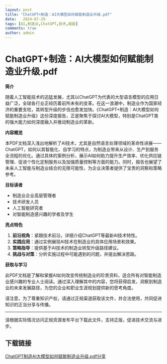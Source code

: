 ```yaml
---
layout: post
title: "ChatGPT+制造：AI大模型如何赋能制造业升级.pdf"
date:   2024-07-29
tags: [AI,制造业,ChatGPT,技术,赋能]
comments: true
author: admin
---
```

# ChatGPT+制造：AI大模型如何赋能制造业升级.pdf

**简介**

随着人工智能技术的迅猛发展，尤其以ChatGPT为代表的大型语言模型的应用日益广泛，全球各行业正经历着前所未有的变革。在这一浪潮中，制造业作为国家经济的重要支柱，其转型升级的步伐也愈发加快。《ChatGPT+制造：AI大模型如何赋能制造业升级》这份深度报告，正是聚焦于探讨AI大模型，特别是ChatGPT类的强大能力如何深度融入并推动制造业的革新。

**内容概览**

本PDF文档深入浅出地解析了AI技术，尤其是自然语言处理领域的革命性进展——ChatGPT，如何以其智能化、自学习的特点，为制造业带来从设计、生产到服务全流程的优化。通过具体的案例分析，展示AI如何助力提升生产效率、优化供应链管理、促进个性化定制服务以及加强质量控制等方面的能力。同时，报告也展望了未来人工智能与制造业结合的无限可能性，为企业决策者提供了宝贵的洞察和策略参考。

**目标读者**

- 制造业企业高层管理者
- 技术研发人员
- 人工智能研究者
- 对智能制造感兴趣的学者及学生

**亮点特色**

1. **前沿视角**：紧跟技术前沿，详细介绍ChatGPT等最新AI技术特性。
2. **实践应用**：通过实例展现AI技术在制造业的具体应用场景和效果。
3. **策略指导**：提供基于AI技术的制造业转型升级路径建议。
4. **挑战与对策**：分析实施过程中可能遇到的问题，并提出解决思路。

**获取与学习**

此PDF文档是了解和掌握AI如何改变传统制造业的珍贵资料，适合所有对智能制造业感兴趣的专业人士阅读。通过深入理解其中的内容，您将获得启发，洞察到制造业的未来发展路径，为您的企业和职业生涯规划提供新的思考角度。

请注意，为了尊重知识产权，请通过正规渠道获取该文件，并合法使用，共同促进知识的正当分享与传播。

---

请根据实际情况访问正规资源发布平台下载此文件，支持正版，促进技术交流与进步。

## 下载链接

[ChatGPT制造AI大模型如何赋能制造业升级.pdf分享](https://pan.quark.cn/s/3e2206df7fda)